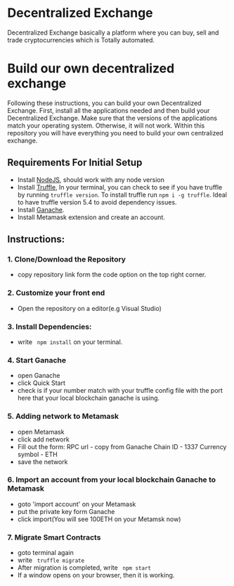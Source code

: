 # Decentralized Exchange
Decentralized Exchange basically a platform where you can buy, sell and trade cryptocurrencies which is Totally automated.

# Build our own decentralized exchange
Following these instructions, you can build your own Decentralized Exchange. First, install all the applications needed and then build your Decentralized Exchange. Make sure that the versions of the applications match your operating system. Otherwise, it will not work. Within this repository you will have everything you need to build your own centralized exchange.

## Requirements For Initial Setup
- Install [NodeJS](https://nodejs.org/en/), should work with any node version 
- Install [Truffle](https://www.trufflesuite.com/docs/truffle/overview), In your terminal, you can check to see if you have truffle by running `truffle version`. To install truffle run `npm i -g truffle`. Ideal to have truffle version 5.4 to avoid dependency issues.
- Install [Ganache](https://www.trufflesuite.com/ganache).
- Install Metamask extension and create an account.

## Instructions:

### 1. Clone/Download the Repository
- copy repository link form the code option on the top right corner.

### 2. Customize your front end 
- Open the repository on a editor(e.g Visual Studio)

### 3. Install Dependencies:
- write ` npm install` on your terminal.

### 4. Start Ganache
- open Ganache
- click Quick Start
- check is if your number match with your truffle config file with the port here that your local blockchain ganache is using.

### 5. Adding network to Metamask
- open Metamask
- click add network
- Fill out the form:
    RPC url - copy from Ganache
    Chain ID - 1337
    Currency symbol - ETH
- save the network

### 6. Import an account from your local blockchain Ganache to Metamask
- goto 'import account' on your Metamask
- put the private key form Ganache
- click import(You will see 100ETH on your Metamsk now)

### 7. Migrate Smart Contracts
- goto terminal again
- write ` truffle migrate`
- After migration is completed, write ` npm start`
- If a window opens on your browser, then it is working.


